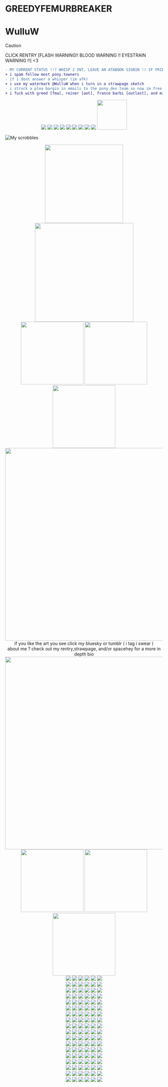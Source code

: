 # GREEDYFEMURBREAKER
# WulluW
> [!CAUTION]
> CLICK RENTRY [FLASH WARNING!! BLOOD WARNING !! EYESTRAIN WARNING !!] <3
```diff
- MY CURRENT STATUS !!? WHISP 2 INT, LEAVE AN ATABOOK SIGNIN !! IF FRIEND DISCORD MESSAGE ME !!!
+ i spam follow most pony.towners
- if i dont answer a whisper (im afk)
+ i use my watermark @WulluW when i turn in a strawpage sketch
- i struck a plea bargin in emails to the pony.dev team so now im free from 15 min afk disconnect hell !
+ i fuck with greed [fma], reiner [aot], franco barbi [outlast], and miles upshur [outlast] if you fuck with em too hit me up
```

 <div align="center">
  <img src="https://file.garden/Zn4VyXfEdAHVeqaq/pixels/sega.gif">
  <img src="https://file.garden/Zn4VyXfEdAHVeqaq/pixels/steam.gif">
  <img src="https://file.garden/Zn4VyXfEdAHVeqaq/pixels/playstation.gif">
  <img src="https://file.garden/Zn4VyXfEdAHVeqaq/pixels/xbox.jpg">
  <img src="https://file.garden/Zn4VyXfEdAHVeqaq/pixels/n64.png">
  <img src="https://file.garden/Zn4VyXfEdAHVeqaq/pixels/wii.png">
  <img src="https://file.garden/Zn4VyXfEdAHVeqaq/pixels/3ds.png">
 <img src="https://file.garden/Zn4VyXfEdAHVeqaq/pixels/gameboy.png">
  <img src="https://file.garden/Zn4VyXfEdAHVeqaq/pixels/supermonkeyball.png">
  <img src="https://file.garden/Zn4VyXfEdAHVeqaq/pixels/i-leave-bite-marks.gif" width="95">
</div>

 ![My scrobbles](https://lastfm-recently-played.vercel.app/api?user=WulluW&count=10&width=1000&show_user=header)

<div align="center">
  <img src="https://file.garden/Zn4VyXfEdAHVeqaq/pixels/vampdivider.gif" width="250">
</div>

<div align="center">
  <img src="https://cdn.bsky.app/img/feed_thumbnail/plain/did:plc:g5gdpowrvjzkx3axh5nch3fy/bafkreiafgmtqn5t3oeisvn5xodaxmcupex7erfwqvj737koj4vuje2n3xa@jpeg" width="315">
</div>

<div align="center">
  <img src="https://cdn.bsky.app/img/feed_fullsize/plain/did:plc:g5gdpowrvjzkx3axh5nch3fy/bafkreihq47xahmsfwf6roklf7iq2pbmzvn74ghzt4y5mv4jz4nau2d5i5m@jpeg" width="200">
 <img src="https://cdn.bsky.app/img/feed_thumbnail/plain/did:plc:g5gdpowrvjzkx3axh5nch3fy/bafkreighcmtlsqsm2zzpvct6vj77atpettknzim6wccrn4f46dhbgd2ysi@jpeg" width="200">
  <img src="https://cdn.bsky.app/img/feed_fullsize/plain/did:plc:g5gdpowrvjzkx3axh5nch3fy/bafkreiaicxl636occcrhlaasxhe26jkaqcacxznjkscizanr4u5hx2jhzi@jpeg" width="200">
</div>

<div align="center">
  <img src="https://file.garden/Zn4VyXfEdAHVeqaq/pixels/Tumblr_l_56712078660918.gif" width="615">
</div>
<div align="center"> if you like the art you see click my bluesky or tumblr ( i tag i swear )
</div>
<div align="center">  about me ?  check out my rentry,strawpage, and/or spacehey for a more in depth bio
</div>
<div align="center">
  <img src="https://file.garden/Zn4VyXfEdAHVeqaq/pixels/Tumblr_l_56712078660918.gif" width="615">
</div>


<div align="center">
 <img src="https://64.media.tumblr.com/bb1f8b45ae2c545673e28f6f389797cc/917b6385ee3ec77e-1f/s1280x1920/6972f9cd52a7b90b02eb0af299003d3036b40626.pnj" width="200"> <img src="https://64.media.tumblr.com/b4440628ccca21becb173e792a99f989/48939d5a6b3a5d33-4b/s1280x1920/f606ceb2dc6510cc4722c82406573939d245aa5e.pnj" width="200"> <img src="https://64.media.tumblr.com/b11663ffdba2be6b5e276ce32d331e97/cb720683897f517d-6a/s640x960/fe048811278bfefa0de33df1b34d3a7b3bb7b361.pnj" width="200">
</div>



<div align="center">
  <img src="https://file.garden/Zn4VyXfEdAHVeqaq/stamps/Tumblr_l_175551899450694.gif">
  <img src="https://file.garden/Zn4VyXfEdAHVeqaq/stamps/Tumblr_l_175597397070696.gif">
  <img src="https://file.garden/Zn4VyXfEdAHVeqaq/stamps/Tumblr_l_175528637420462.gif">
  <img src="https://file.garden/Zn4VyXfEdAHVeqaq/stamps/Tumblr_l_175556838883848.gif">
  <img src="https://file.garden/Zn4VyXfEdAHVeqaq/stamps/Tumblr_l_175525061804154.gif">
  <img src="https://file.garden/Zn4VyXfEdAHVeqaq/stamps/Tumblr_l_175604749390312.gif">
</div>

<div align="center">
  <img src="https://file.garden/Zn4VyXfEdAHVeqaq/stamps/Tumblr_l_175618142737775.gif">
  <img src="https://file.garden/Zn4VyXfEdAHVeqaq/stamps/Tumblr_l_175615491819544.gif">
  <img src="https://file.garden/Zn4VyXfEdAHVeqaq/stamps/Tumblr_l_175594633291619.gif">
  <img src="https://file.garden/Zn4VyXfEdAHVeqaq/stamps/Tumblr_l_175599481742697.gif">
  <img src="https://file.garden/Zn4VyXfEdAHVeqaq/stamps/Tumblr_l_175466783641689.gif">
  <img src="https://file.garden/Zn4VyXfEdAHVeqaq/stamps/Tumblr_l_175610303359851.gif">
</div>

<div align="center">
  <img src="https://file.garden/Zn4VyXfEdAHVeqaq/stamps/Tumblr_l_175607481637159.gif">
  <img src="https://file.garden/Zn4VyXfEdAHVeqaq/stamps/Tumblr_l_175549705349155.gif">
  <img src="https://file.garden/Zn4VyXfEdAHVeqaq/stamps/Tumblr_l_175602649540851.gif">
  <img src="https://file.garden/Zn4VyXfEdAHVeqaq/stamps/Tumblr_l_175459920664765.gif">
  <img src="https://file.garden/Zn4VyXfEdAHVeqaq/stamps/Tumblr_l_175456519441380.gif">
  <img src="https://file.garden/Zn4VyXfEdAHVeqaq/stamps/Tumblr_l_175452663426303.gif">
</div>
 
<div align="center">
  <img src="https://file.garden/Zn4VyXfEdAHVeqaq/stamps/Tumblr_l_175465303122996.gif">
  <img src="https://file.garden/Zn4VyXfEdAHVeqaq/stamps/Tumblr_l_175554019142001.gif">
  <img src="https://file.garden/Zn4VyXfEdAHVeqaq/stamps/Tumblr_l_175558892401156.gif">
  <img src="https://file.garden/Zn4VyXfEdAHVeqaq/stamps/Tumblr_l_175547102645463.gif">
  <img src="https://file.garden/Zn4VyXfEdAHVeqaq/stamps/Tumblr_l_56888440239005.gif">
  <img src="https://file.garden/Zn4VyXfEdAHVeqaq/stamps/Tumblr_l_58255114771702.gif">
</div>

<div align="center">
 <img src="https://file.garden/Zn4VyXfEdAHVeqaq/stamps/Tumblr_l_57103009320634.gif">
  <img src="https://file.garden/Zn4VyXfEdAHVeqaq/stamps/Tumblr_l_57078809927632.gif">
  <img src="https://file.garden/Zn4VyXfEdAHVeqaq/stamps/Tumblr_l_57114648546480.gif">
  <img src="https://file.garden/Zn4VyXfEdAHVeqaq/stamps/Tumblr_l_57084504899402.gif">
  <img src="https://file.garden/Zn4VyXfEdAHVeqaq/stamps/Tumblr_l_58244643288317.gif">
  <img src="https://file.garden/Zn4VyXfEdAHVeqaq/stamps/Tumblr_l_58258514390472.gif">
</div>

<div align="center">
  <img src="https://file.garden/Zn4VyXfEdAHVeqaq/stamps/Tumblr_l_56763381631690.gif">
  <img src="https://file.garden/Zn4VyXfEdAHVeqaq/stamps/Tumblr_l_58406626666788.gif">
  <img src="https://file.garden/Zn4VyXfEdAHVeqaq/stamps/Tumblr_l_57073209110478.gif">
  <img src="https://file.garden/Zn4VyXfEdAHVeqaq/stamps/Tumblr_l_57227401135718.gif">
  <img src="https://file.garden/Zn4VyXfEdAHVeqaq/stamps/Tumblr_l_56855829506465.gif">
  <img src="https://file.garden/Zn4VyXfEdAHVeqaq/stamps/Tumblr_l_58390924230556.gif">
</div>

<div align="center">
  <img src="https://file.garden/Zn4VyXfEdAHVeqaq/stamps/Tumblr_l_58397735071172.gif">
  <img src="https://file.garden/Zn4VyXfEdAHVeqaq/stamps/Tumblr_l_12658106256523.gif">
  <img src="https://file.garden/Zn4VyXfEdAHVeqaq/stamps/Tumblr_l_40485660689643.gif">
  <img src="https://file.garden/Zn4VyXfEdAHVeqaq/stamps/wowie.gif">
  <img src="https://file.garden/Zn4VyXfEdAHVeqaq/stamps/regular%20show.gif">
  <img src="https://file.garden/Zn4VyXfEdAHVeqaq/stamps/UPBSIyT%20-%20Imgur.gif">
</div>

<div align="center">
  <img src="https://file.garden/Zn4VyXfEdAHVeqaq/stamps/imnEPqb%20-%20Imgur.gif">
  <img src="https://file.garden/Zn4VyXfEdAHVeqaq/stamps/SRRah2p%20-%20Imgur.gif">
  <img src="https://file.garden/Zn4VyXfEdAHVeqaq/stamps/WFeaLWX%20-%20Imgur.gif">
  <img src="https://file.garden/Zn4VyXfEdAHVeqaq/stamps/fbAtbun%20-%20Imgur.gif">
  <img src="https://file.garden/Zn4VyXfEdAHVeqaq/stamps/1kbaDrI%20-%20Imgur.gif">
  <img src="https://file.garden/Zn4VyXfEdAHVeqaq/stamps/zLcYwF4%20-%20Imgur.gif">
</div>

<div align="center">
  <img src="https://file.garden/Zn4VyXfEdAHVeqaq/stamps/water%20stamp.gif">
  <img src="https://file.garden/Zn4VyXfEdAHVeqaq/stamps/XfHTZjq%20-%20Imgur.gif">
  <img src="https://file.garden/Zn4VyXfEdAHVeqaq/stamps/q14Xmm2%20-%20Imgur.gif">
  <img src="https://file.garden/Zn4VyXfEdAHVeqaq/stamps/5GA6i4p%20-%20Imgur.gif">
  <img src="https://file.garden/Zn4VyXfEdAHVeqaq/stamps/9K2GAqu%20-%20Imgur.gif">
  <img src="https://file.garden/Zn4VyXfEdAHVeqaq/stamps/qTgHnYi%20-%20Imgur.gif">
</div>

<div align="center">
  <img src="https://file.garden/Zn4VyXfEdAHVeqaq/stamps/Y5e6N9M%20-%20Imgur.gif">
  <img src="https://file.garden/Zn4VyXfEdAHVeqaq/stamps/FR2O7EM%20-%20Imgur.gif">
  <img src="https://file.garden/Zn4VyXfEdAHVeqaq/stamps/ZWI2ldb%20-%20Imgur.gif">
  <img src="https://file.garden/Zn4VyXfEdAHVeqaq/stamps/danckity.gif">
  <img src="https://file.garden/Zn4VyXfEdAHVeqaq/stamps/okamirunning.gif">
  <img src="https://file.garden/Zn4VyXfEdAHVeqaq/stamps/dancinkittycat.gif">
</div>

<div align="center">
  <img src="https://file.garden/Zn4VyXfEdAHVeqaq/stamps/mayaviolence.gif">
  <img src="https://file.garden/Zn4VyXfEdAHVeqaq/stamps/gameboy.gif">
  <img src="https://file.garden/Zn4VyXfEdAHVeqaq/stamps/ilovesnacking.gif">
  <img src="https://file.garden/Zn4VyXfEdAHVeqaq/stamps/pokemonblack.gif">
  <img src="https://file.garden/Zn4VyXfEdAHVeqaq/stamps/3ds.gif">
  <img src="https://file.garden/Zn4VyXfEdAHVeqaq/stamps/phoenixcoffee.gif">
</div>

<div align="center">
  <img src="https://file.garden/Zn4VyXfEdAHVeqaq/stamps/dragonlover.gif">
  <img src="https://file.garden/Zn4VyXfEdAHVeqaq/stamps/wii.gif">
  <img src="https://file.garden/Zn4VyXfEdAHVeqaq/stamps/Tumblr_l_175468601114996.jpg">
  <img src="https://file.garden/Zn4VyXfEdAHVeqaq/stamps/Tumblr_l_175659337353700.jpg">
  <img src="https://file.garden/Zn4VyXfEdAHVeqaq/stamps/Tumblr_l_175470129424458.jpg">
  <img src="https://file.garden/Zn4VyXfEdAHVeqaq/stamps/Tumblr_l_175471938700766.jpg">
</div>

<div align="center">
  <img src="https://file.garden/Zn4VyXfEdAHVeqaq/stamps/Tumblr_l_175478683290074.jpg">
  <img src="https://file.garden/Zn4VyXfEdAHVeqaq/stamps/Tumblr_l_175661534164854.jpg">
  <img src="https://file.garden/Zn4VyXfEdAHVeqaq/stamps/Tumblr_l_175657167670623.jpg">
  <img src="https://file.garden/Zn4VyXfEdAHVeqaq/stamps/Tumblr_l_175663090593700.jpg">
  <img src="https://file.garden/Zn4VyXfEdAHVeqaq/stamps/tumblr_dc0abd67ff11656a03805536fe1b4770_f19d1096_100.jpg">
  <img src="https://file.garden/Zn4VyXfEdAHVeqaq/stamps/tumblr_bc4557b0e4d2f0ea6ee12f16a132290a_d452df1f_100.jpg">
</div>

<div align="center">
  <img src="https://file.garden/Zn4VyXfEdAHVeqaq/stamps/Tumblr_l_58238007584701.jpg">
  <img src="https://file.garden/Zn4VyXfEdAHVeqaq/stamps/Tumblr_l_56871668866081.jpg">
  <img src="https://file.garden/Zn4VyXfEdAHVeqaq/stamps/Tumblr_l_58099104880616.jpg">
  <img src="https://file.garden/Zn4VyXfEdAHVeqaq/stamps/Tumblr_l_56882531391082.jpg">
  <img src="https://file.garden/Zn4VyXfEdAHVeqaq/stamps/Tumblr_l_58471060086869.jpg">
  <img src="https://file.garden/Zn4VyXfEdAHVeqaq/stamps/Tumblr_l_58233975698163.jpg">
</div>

<div align="center">
  <img src="https://file.garden/Zn4VyXfEdAHVeqaq/stamps/Tumblr_l_57339941214725.jpg">
  <img src="https://file.garden/Zn4VyXfEdAHVeqaq/stamps/Tumblr_l_58250721229010.jpg">
  <img src="https://file.garden/Zn4VyXfEdAHVeqaq/stamps/Tumblr_l_57337653507032.jpg">
  <img src="https://file.garden/Zn4VyXfEdAHVeqaq/stamps/Tumblr_l_58395032907788.jpg">
  <img src="https://file.garden/Zn4VyXfEdAHVeqaq/stamps/Tumblr_l_58247231033856.jpg">
  <img src="https://file.garden/Zn4VyXfEdAHVeqaq/stamps/Tumblr_l_58387525916326.jpg">
</div>

<div align="center">
  <img src="https://file.garden/Zn4VyXfEdAHVeqaq/stamps/Tumblr_l_58443280833867.jpg">
  <img src="https://file.garden/Zn4VyXfEdAHVeqaq/stamps/hX0UevK%20-%20Imgur.jpg">
  <img src="https://file.garden/Zn4VyXfEdAHVeqaq/stamps/TKCwi44%20-%20Imgur.jpg">
  <img src="https://file.garden/Zn4VyXfEdAHVeqaq/stamps/sG8QX6C%20-%20Imgur.jpg">
  <img src="https://file.garden/Zn4VyXfEdAHVeqaq/stamps/burntout.jpg">
  <img src="https://file.garden/Zn4VyXfEdAHVeqaq/stamps/ttr1KQJ%20-%20Imgur.png">
</div>

<div align="center">
  <img src="https://file.garden/Zn4VyXfEdAHVeqaq/stamps/0qHnIUg%20-%20Imgur.png">
  <img src="https://file.garden/Zn4VyXfEdAHVeqaq/stamps/tS3ec4b%20-%20Imgur.png">
  <img src="https://file.garden/Zn4VyXfEdAHVeqaq/stamps/l6sM7xP%20-%20Imgur.png">
  <img src="https://file.garden/Zn4VyXfEdAHVeqaq/stamps/KT2yq0p%20-%20Imgur.png">
  <img src="https://file.garden/Zn4VyXfEdAHVeqaq/stamps/vD1E33V%20-%20Imgur.png">
  <img src="https://file.garden/Zn4VyXfEdAHVeqaq/stamps/jdzpUSB%20-%20Imgur.png">
</div>

<div align="center">
  <img src="https://file.garden/Zn4VyXfEdAHVeqaq/stamps/MM0GlDv%20-%20Imgur.png">
  <img src="https://file.garden/Zn4VyXfEdAHVeqaq/stamps/theythemfish.png">
  <img src="https://file.garden/Zn4VyXfEdAHVeqaq/stamps/piccoloburgerking.png">
  <img src="https://file.garden/Zn4VyXfEdAHVeqaq/stamps/man.png">
  <img src="https://file.garden/Zn4VyXfEdAHVeqaq/stamps/tailsgetstrolled.png">
  <img src="https://file.garden/Zn4VyXfEdAHVeqaq/stamps/propaganda.png">
</div>


